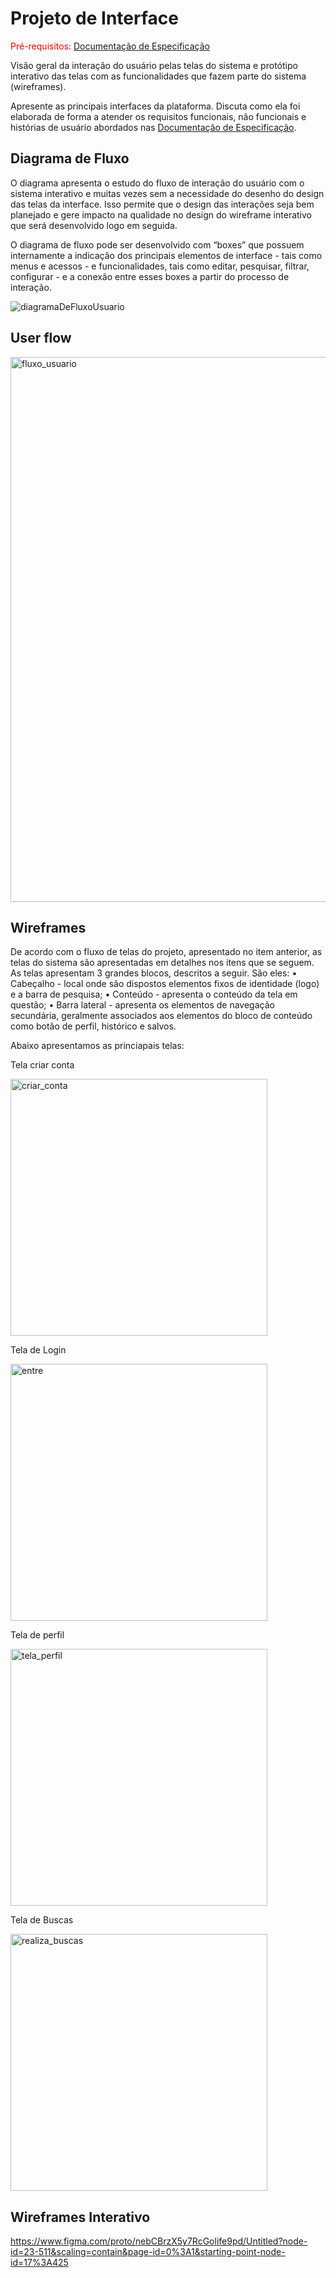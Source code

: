 
# Projeto de Interface

<span style="color:red">Pré-requisitos: <a href="2-Especificação do Projeto.md"> Documentação de Especificação</a></span>

Visão geral da interação do usuário pelas telas do sistema e protótipo interativo das telas com as funcionalidades que fazem parte do sistema (wireframes).

 Apresente as principais interfaces da plataforma. Discuta como ela foi elaborada de forma a atender os requisitos funcionais, não funcionais e histórias de usuário abordados nas <a href="2-Especificação do Projeto.md"> Documentação de Especificação</a>.

## Diagrama de Fluxo

O diagrama apresenta o estudo do fluxo de interação do usuário com o sistema interativo e  muitas vezes sem a necessidade do desenho do design das telas da interface. Isso permite que o design das interações seja bem planejado e gere impacto na qualidade no design do wireframe interativo que será desenvolvido logo em seguida.

O diagrama de fluxo pode ser desenvolvido com “boxes” que possuem internamente a indicação dos principais elementos de interface - tais como menus e acessos - e funcionalidades, tais como editar, pesquisar, filtrar, configurar - e a conexão entre esses boxes a partir do processo de interação. 

![diagramaDeFluxoUsuario](https://user-images.githubusercontent.com/70844369/229928655-145488d3-b0ee-4f1c-b8e3-d58421674fd0.png)

## User flow

<img width="872" alt="fluxo_usuario" src="https://user-images.githubusercontent.com/114538688/230772266-334c1608-5c60-4a34-bc2c-182cb4aa70b7.png">


## Wireframes

De acordo com o fluxo de telas do projeto, apresentado no item anterior, as telas do sistema são apresentadas em detalhes nos itens que se seguem. As telas apresentam 3 grandes blocos, descritos a seguir. São eles:
• Cabeçalho - local onde são dispostos elementos fixos de identidade (logo) e a barra de pesquisa;
• Conteúdo - apresenta o conteúdo da tela em questão;
• Barra lateral - apresenta os elementos de navegação secundária, geralmente associados aos elementos do bloco de conteúdo como botão de perfil, histórico e salvos.

Abaixo apresentamos as princiapais telas:

Tela criar conta


<img width="411" alt="criar_conta" src="https://user-images.githubusercontent.com/114538688/230769926-547c0156-30ee-447b-aba3-3b337281552e.png">

Tela de Login

<img width="411" alt="entre" src="https://user-images.githubusercontent.com/114538688/230770328-5d4b12c2-727e-403b-9e87-d40e86d2fd14.png">


Tela de perfil

<img width="411" alt="tela_perfil" src="https://user-images.githubusercontent.com/114538688/230769941-d5109d30-a6b7-43d1-bbbd-1693c8576a1a.png">

Tela de Buscas

<img width="411" alt="realiza_buscas" src="https://user-images.githubusercontent.com/114538688/230769959-221e02b5-b6fa-4d02-ab3e-804b6c4d90e6.png">


## Wireframes Interativo


https://www.figma.com/proto/nebCBrzX5y7RcGolife9pd/Untitled?node-id=23-511&scaling=contain&page-id=0%3A1&starting-point-node-id=17%3A425
